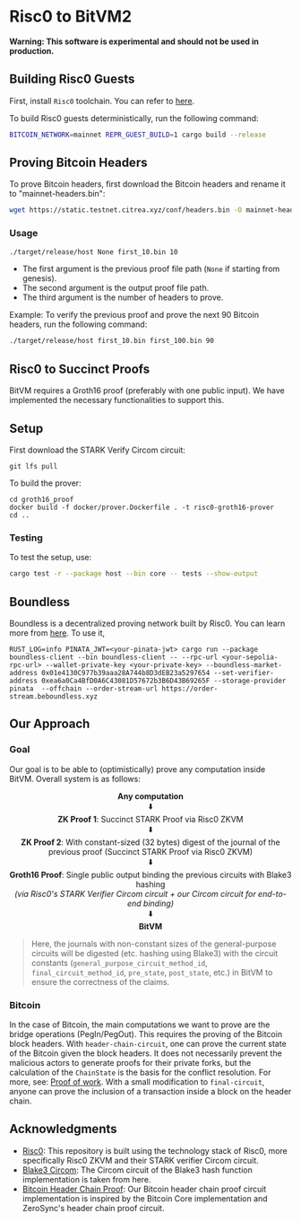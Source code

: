 # Risc0 to BitVM2

**Warning: This software is experimental and should not be used in production.**

## Building Risc0 Guests
First, install `Risc0` toolchain. You can refer to [here](https://dev.risczero.com/api/zkvm/install).

To build Risc0 guests deterministically, run the following command:

```bash
BITCOIN_NETWORK=mainnet REPR_GUEST_BUILD=1 cargo build --release
```

## Proving Bitcoin Headers

To prove Bitcoin headers, first download the Bitcoin headers and rename it to "mainnet-headers.bin":

```bash
wget https://static.testnet.citrea.xyz/conf/headers.bin -O mainnet-headers.bin
```

### Usage

```bash
./target/release/host None first_10.bin 10
```

- The first argument is the previous proof file path (`None` if starting from genesis).
- The second argument is the output proof file path.
- The third argument is the number of headers to prove.

Example: To verify the previous proof and prove the next 90 Bitcoin headers, run the following command:

```bash
./target/release/host first_10.bin first_100.bin 90
```

## Risc0 to Succinct Proofs

BitVM requires a Groth16 proof (preferably with one public input). We have implemented the necessary functionalities to support this.

## Setup

First download the STARK Verify Circom circuit:

```
git lfs pull
```

To build the prover:
```
cd groth16_proof
docker build -f docker/prover.Dockerfile . -t risc0-groth16-prover
cd ..
```

### Testing

To test the setup, use:

```bash
cargo test -r --package host --bin core -- tests --show-output
```

## Boundless
Boundless is a decentralized proving network built by Risc0. You can learn more from [here](https://docs.beboundless.xyz/). To use it,
```
RUST_LOG=info PINATA_JWT=<your-pinata-jwt> cargo run --package boundless-client --bin boundless-client -- --rpc-url <your-sepolia-rpc-url> --wallet-private-key <your-private-key> --boundless-market-address 0x01e4130C977b39aaa28A744b8D3dEB23a5297654 --set-verifier-address 0xea6a0Ca4BfD0A6C43081D57672b3B6D43B69265F --storage-provider pinata  --offchain --order-stream-url https://order-stream.beboundless.xyz
```

## Our Approach
### Goal
Our goal is to be able to (optimistically) prove any computation inside BitVM. Overall system is as follows:
<div align="center">
  <b>Any computation</b> <br> 
  ⬇️ <br>
  <b>ZK Proof 1</b>: Succinct STARK Proof via Risc0 ZKVM <br>
  ⬇️ <br>
  <b>ZK Proof 2</b>: With constant-sized (32 bytes) digest of the journal of the previous proof (Succinct STARK Proof via Risc0 ZKVM) <br>
  ⬇️ <br>
  <b>Groth16 Proof</b>: Single public output binding the previous circuits with Blake3 hashing <br>
  <i>(via Risc0's STARK Verifier Circom circuit + our Circom circuit for end-to-end binding)</i> <br>
  ⬇️ <br>
  <b>BitVM</b>
</div>

> Here, the journals with non-constant sizes of the general-purpose circuits will be digested (etc. hashing using Blake3) with the circuit constants (`general_purpose_circuit_method_id`, `final_circuit_method_id`, `pre_state`, `post_state`, etc.) in BitVM to ensure the correctness of the claims.

### Bitcoin
 In the case of Bitcoin, the main computations we want to prove are the bridge operations (PegIn/PegOut). This requires the proving of the Bitcoin block headers. With `header-chain-circuit`, one can prove the current state of the Bitcoin given the block headers. It does not necessarily prevent the malicious actors to generate proofs for their private forks, but the calculation of the `ChainState` is the basis for the conflict resolution. For more, see:
 [Proof of work](https://en.bitcoin.it/wiki/Proof_of_work).
 With a small modification to `final-circuit`, anyone can prove the inclusion of a transaction inside a block on the header chain.


## Acknowledgments
- [Risc0](https://github.com/risc0/risc0): This repository is built using the technology stack of Risc0, more specifically Risc0 ZKVM and their STARK verifier Circom circuit.
- [Blake3 Circom](https://github.com/banyancomputer/hot-proofs-blake3-circom): The Circom circuit of the Blake3 hash function implementation is taken from here.
- [Bitcoin Header Chain Proof](https://github.com/ZeroSync/header_chain/tree/master/program/src/block_header): Our Bitcoin header chain proof circuit implementation is inspired by the Bitcoin Core implementation and ZeroSync's header chain proof circuit.

